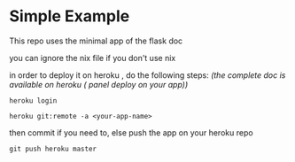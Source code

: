 # Simple Example

This repo uses the minimal app of the flask doc

you can ignore the nix file if you don't use nix

in order to deploy it on heroku , do the following steps:
*(the complete doc is available on heroku ( panel deploy on your app))*

`heroku login`

`heroku git:remote -a <your-app-name>`

then commit if you need to, else push the app on your heroku repo

`git push heroku master`

